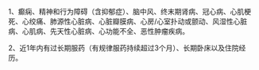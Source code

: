 1、癫痫、精神和行为障碍（含抑郁症）、脑中风、终末期肾病、冠心病、心肌梗死、心绞痛、肺源性心脏病、心脏瓣膜病、心房/心室扑动或颤动、风湿性心脏病、心肌病、先天性心脏病、心功能不全、恶性肿瘤疾病。

2、近1年内有过长期服药（有规律服药持续超过3个月）、长期卧床以及住院经历。